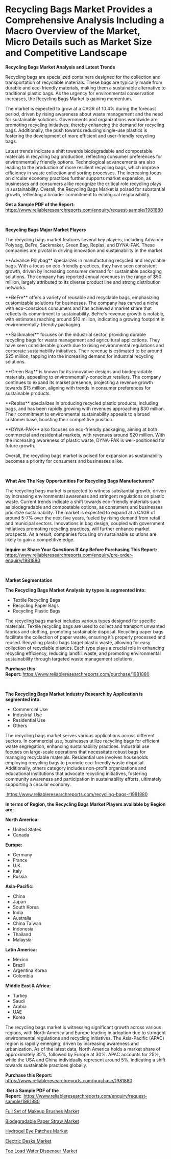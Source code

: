 <p><h1>Recycling Bags Market Provides a Comprehensive Analysis Including a Macro Overview of the Market, Micro Details such as Market Size and Competitive Landscape</h1></p><p><strong>Recycling Bags Market Analysis and Latest Trends</strong></p>
<p><p>Recycling bags are specialized containers designed for the collection and transportation of recyclable materials. These bags are typically made from durable and eco-friendly materials, making them a sustainable alternative to traditional plastic bags. As the urgency for environmental conservation increases, the Recycling Bags Market is gaining momentum.</p><p>The market is expected to grow at a CAGR of 10.4% during the forecast period, driven by rising awareness about waste management and the need for sustainable solutions. Governments and organizations worldwide are promoting recycling initiatives, thereby enhancing the demand for recycling bags. Additionally, the push towards reducing single-use plastics is fostering the development of more efficient and user-friendly recycling bags.</p><p>Latest trends indicate a shift towards biodegradable and compostable materials in recycling bag production, reflecting consumer preferences for environmentally friendly options. Technological advancements are also leading to the production of more resilient recycling bags, which improve efficiency in waste collection and sorting processes. The increasing focus on circular economy practices further supports market expansion, as businesses and consumers alike recognize the critical role recycling plays in sustainability. Overall, the Recycling Bags Market is poised for substantial growth, reflecting a broader commitment to ecological responsibility.</p></p>
<p><strong>Get a Sample PDF of the Report:&nbsp;</strong> <a href="https://www.reliableresearchreports.com/enquiry/request-sample/1981880?utm_campaign=102&utm_medium=2&utm_source=Github&utm_content=ia&utm_term=05042025&utm_id=recycling-bags">https://www.reliableresearchreports.com/enquiry/request-sample/1981880</a></p>
<p>&nbsp;</p>
<p><strong>Recycling Bags Major Market Players</strong></p>
<p><p>The recycling bags market features several key players, including Advance Polybag, BeFre, Sackmaker, Green Bag, Replas, and DYNA-PAK. These companies are pivotal in driving innovation and sustainability in the market.</p><p>**Advance Polybag** specializes in manufacturing recycled and recyclable bags. With a focus on eco-friendly practices, they have seen consistent growth, driven by increasing consumer demand for sustainable packaging solutions. The company has reported annual revenues in the range of $50 million, largely attributed to its diverse product line and strong distribution networks.</p><p>**BeFre** offers a variety of reusable and recyclable bags, emphasizing customizable solutions for businesses. The company has carved a niche with eco-conscious consumers and has achieved a market share that reflects its commitment to sustainability. BeFre's revenue growth is notable, with estimates reaching around $10 million, indicating a growing footprint in environmentally-friendly packaging.</p><p>**Sackmaker** focuses on the industrial sector, providing durable recycling bags for waste management and agricultural applications. They have seen considerable growth due to rising environmental regulations and corporate sustainability initiatives. Their revenue is estimated to be around $25 million, tapping into the increasing demand for industrial recycling solutions.</p><p>**Green Bag** is known for its innovative designs and biodegradable materials, appealing to environmentally-conscious retailers. The company continues to expand its market presence, projecting a revenue growth towards $15 million, aligning with trends in consumer preferences for sustainable products.</p><p>**Replas** specializes in producing recycled plastic products, including bags, and has been rapidly growing with revenues approaching $30 million. Their commitment to environmental sustainability appeals to a broad customer base, boosting their competitive position.</p><p>**DYNA-PAK** also focuses on eco-friendly packaging, aiming at both commercial and residential markets, with revenues around $20 million. With the increasing awareness of plastic waste, DYNA-PAK is well-positioned for future growth.</p><p>Overall, the recycling bags market is poised for expansion as sustainability becomes a priority for consumers and businesses alike.</p></p>
<p>&nbsp;</p>
<p><strong>What Are The Key Opportunities For Recycling Bags Manufacturers?</strong></p>
<p><p>The recycling bags market is projected to witness substantial growth, driven by increasing environmental awareness and stringent regulations on plastic waste. Current trends indicate a shift towards eco-friendly materials such as biodegradable and compostable options, as consumers and businesses prioritize sustainability. The market is expected to expand at a CAGR of around 5-7% over the next five years, fueled by rising demand from retail and municipal sectors. Innovations in bag design, coupled with government initiatives promoting recycling practices, will further enhance market prospects. As a result, companies focusing on sustainable solutions are likely to gain a competitive edge.</p></p>
<p><strong>Inquire or Share Your Questions If Any Before Purchasing This Report:</strong> <a href="https://www.reliableresearchreports.com/enquiry/pre-order-enquiry/1981880?utm_campaign=102&utm_medium=2&utm_source=Github&utm_content=ia&utm_term=05042025&utm_id=recycling-bags">https://www.reliableresearchreports.com/enquiry/pre-order-enquiry/1981880</a></p>
<p>&nbsp;</p>
<p><strong>Market Segmentation</strong></p>
<p><strong>The Recycling Bags Market Analysis by types is segmented into:</strong></p>
<p><ul><li>Textile Recycling Bags</li><li>Recycling Paper Bags</li><li>Recycling Plastic Bags</li></ul></p>
<p><p>The recycling bags market includes various types designed for specific materials. Textile recycling bags are used to collect and transport unwanted fabrics and clothing, promoting sustainable disposal. Recycling paper bags facilitate the collection of paper waste, ensuring it’s properly processed and reused. Recycling plastic bags target plastic waste, allowing for easy collection of recyclable plastics. Each type plays a crucial role in enhancing recycling efficiency, reducing landfill waste, and promoting environmental sustainability through targeted waste management solutions.</p></p>
<p><strong>Purchase this Report:&nbsp;</strong><a href="https://www.reliableresearchreports.com/purchase/1981880?utm_campaign=102&utm_medium=2&utm_source=Github&utm_content=ia&utm_term=05042025&utm_id=recycling-bags">https://www.reliableresearchreports.com/purchase/1981880</a></p>
<p>&nbsp;</p>
<p><strong>The Recycling Bags Market Industry Research by Application is segmented into:</strong></p>
<p><ul><li>Commercial Use</li><li>Industrial Use</li><li>Residential Use</li><li>Others</li></ul></p>
<p><p>The recycling bags market serves various applications across different sectors. In commercial use, businesses utilize recycling bags for efficient waste segregation, enhancing sustainability practices. Industrial use focuses on large-scale operations that necessitate robust bags for managing recyclable materials. Residential use involves households employing recycling bags to promote eco-friendly waste disposal. Additionally, others category includes non-profit organizations and educational institutions that advocate recycling initiatives, fostering community awareness and participation in sustainability efforts, ultimately supporting a circular economy.</p></p>
<p><a href="https://www.reliableresearchreports.com/recycling-bags-r1981880?utm_campaign=102&utm_medium=2&utm_source=Github&utm_content=ia&utm_term=05042025&utm_id=recycling-bags">&nbsp;https://www.reliableresearchreports.com/recycling-bags-r1981880</a></p>
<p><strong>In terms of Region, the Recycling Bags Market Players available by Region are:</strong></p>
<p>
    <p> <strong> North America: </strong>
        <ul>
            <li>United States</li>
            <li>Canada</li>
        </ul>
        </p> 
    <p> <strong> Europe: </strong>
        <ul>
            <li>Germany</li>
            <li>France</li>
            <li>U.K.</li>
            <li>Italy</li>
            <li>Russia</li>
        </ul>
        </p> 
    <p> <strong> Asia-Pacific: </strong>
        <ul>
            <li>China</li>
            <li>Japan</li>
            <li>South Korea</li>
            <li>India</li>
            <li>Australia</li>
            <li>China Taiwan</li>
            <li>Indonesia</li>
            <li>Thailand</li>
            <li>Malaysia</li>
        </ul>
        </p> 
    <p> <strong> Latin America: </strong>
        <ul>
            <li>Mexico</li>
            <li>Brazil</li>
            <li>Argentina Korea</li>
            <li>Colombia</li>
        </ul>
        </p> 
    <p> <strong> Middle East & Africa: </strong>
        <ul>
            <li>Turkey</li>
            <li>Saudi</li>
            <li>Arabia</li>
            <li>UAE</li>
            <li>Korea</li>
        </ul>
    </p>
    </p>
<p><p>The recycling bags market is witnessing significant growth across various regions, with North America and Europe leading in adoption due to stringent environmental regulations and recycling initiatives. The Asia-Pacific (APAC) region is rapidly emerging, driven by increasing awareness and urbanization. As of the latest data, North America holds a market share of approximately 35%, followed by Europe at 30%. APAC accounts for 25%, while the USA and China individually represent around 5%, indicating a shift towards sustainable practices globally.</p></p>
<p><strong>Purchase this Report: </strong><a href="https://www.reliableresearchreports.com/purchase/1981880?utm_campaign=102&utm_medium=2&utm_source=Github&utm_content=ia&utm_term=05042025&utm_id=recycling-bags">https://www.reliableresearchreports.com/purchase/1981880</a></p>
<p>&nbsp;<strong>Get a Sample PDF of the Report:&nbsp;&nbsp;</strong><a href="https://www.reliableresearchreports.com/enquiry/request-sample/1981880?utm_campaign=102&utm_medium=2&utm_source=Github&utm_content=ia&utm_term=05042025&utm_id=recycling-bags">https://www.reliableresearchreports.com/enquiry/request-sample/1981880</a></p>
<p><strong></strong></p>
<p><p><a href="https://github.com/ludongfomban/Market-Research-Report-List-1/blob/main/full-set-of-makeup-brushes-market.md?utm_campaign=102&utm_medium=2&utm_source=Github&utm_content=ia&utm_term=05042025&utm_id=recycling-bags">Full Set of Makeup Brushes Market</a></p><p><a href="https://github.com/hutchkloor4x/Market-Research-Report-List-1/blob/main/biodegradable-paper-straw-market.md?utm_campaign=102&utm_medium=2&utm_source=Github&utm_content=ia&utm_term=05042025&utm_id=recycling-bags">Biodegradable Paper Straw Market</a></p><p><a href="https://github.com/kimanyuzuga/Market-Research-Report-List-1/blob/main/hydrogel-eye-patches-market.md?utm_campaign=102&utm_medium=2&utm_source=Github&utm_content=ia&utm_term=05042025&utm_id=recycling-bags">Hydrogel Eye Patches Market</a></p><p><a href="https://github.com/giardafshaxb/Market-Research-Report-List-1/blob/main/electric-desks-market.md?utm_campaign=102&utm_medium=2&utm_source=Github&utm_content=ia&utm_term=05042025&utm_id=recycling-bags">Electric Desks Market</a></p><p><a href="https://github.com/lalkobrinarb/Market-Research-Report-List-1/blob/main/top-load-water-dispenser-market.md?utm_campaign=102&utm_medium=2&utm_source=Github&utm_content=ia&utm_term=05042025&utm_id=recycling-bags">Top Load Water Dispenser Market</a></p></p>